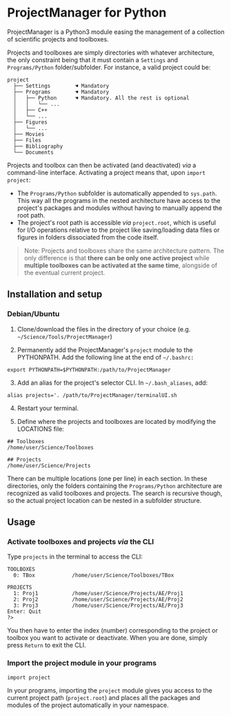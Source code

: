 # ProjectManager for Python

ProjectManager is a Python3 module easing the management of a collection of scientific projects and toolboxes.

Projects and toolboxes are simply directories with whatever architecture, the only constraint being that it must contain a `Settings` and `Programs/Python` folder/subfolder. For instance, a valid project could be:

```
project
  ├── Settings        ☚ Mandatory
  ├── Programs        ☚ Mandatory
  │   ├── Python      ☚ Mandatory. All the rest is optional
  │   │   └── ...
  │   ├── C++
  │   └── ...
  ├── Figures
  │   └── ...
  ├── Movies
  ├── Files
  ├── Bibliography
  └── Documents
```

Projects and toolbox can then be activated (and deactivated) *via* a command-line interface. Activating a project means that, upon `import project`:  
* The `Programs/Python` subfolder is automatically appended to `sys.path`. This way all the programs in the nested architecture have access to the project's packages and modules without having to manually append the root path.
* The project's root path is accessible *via* `project.root`, which is useful for I/O operations relative to the project like saving/loading data files or figures in folders dissociated from the code itself.

> Note: Projects and toolboxes share the same architecture pattern. The only difference is that **there can be only one active project** while **multiple toolboxes can be activated at the same time**, alongside of the eventual current project.

## Installation and setup

### Debian/Ubuntu

1) Clone/download the files in the directory of your choice (e.g. `~/Science/Tools/ProjectManager`)

2) Permanently add the ProjectManager's `project` module to the PYTHONPATH. Add the following line at the end of `~/.bashrc:`

```
export PYTHONPATH=$PYTHONPATH:/path/to/ProjectManager
```

3) Add an alias for the project's selector CLI. In `~/.bash_aliases`, add:

```
alias projects='. /path/to/ProjectManager/terminalUI.sh
```

4) Restart your terminal.

5) Define where the projects and toolboxes are located by modifying the LOCATIONS file:
```
## Toolboxes
/home/user/Science/Toolboxes

## Projects
/home/user/Science/Projects
```

There can be multiple locations (one per line) in each section. In these directories, only the folders containing the `Programs/Python` architecture are  recognized as valid toolboxes and projects. The search is recursive though, so the actual project location can be nested in a subfolder structure.

## Usage

### Activate toolboxes and projects *via* the CLI

Type `projects` in the terminal to access the CLI:

```
TOOLBOXES
  0: TBox            /home/user/Science/Toolboxes/TBox

PROJECTS
  1: Proj1           /home/user/Science/Projects/AE/Proj1
  2: Proj2           /home/user/Science/Projects/AE/Proj2
  3: Proj3           /home/user/Science/Projects/AE/Proj3
Enter: Quit
?>
```
You then have to enter the index (number) corresponding to the project or toolbox you want to activate or deactivate. When you are done, simply press `Return` to exit the CLI.

### Import the project module in your programs

```
import project
```

In your programs, importing the `project` module gives you access to the current project path (`project.root`) and places all the packages and modules of the project automatically in your namespace.
